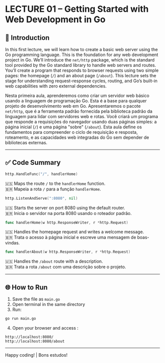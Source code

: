 # LECTURE 01 – Getting Started with Web Development in Go

## 🧭 Introduction

In this first lecture, we will learn how to create a basic web server using the Go programming language. This is the foundation for any web development project in Go. We’ll introduce the `net/http` package, which is the standard tool provided by the Go standard library to handle web servers and routes. You’ll create a program that responds to browser requests using two simple pages: the homepage (`/`) and an about page (`/about`). This lecture sets the stage for understanding request-response cycles, routing, and Go’s built-in web capabilities with zero external dependencies.

Nesta primeira aula, aprenderemos como criar um servidor web básico usando a linguagem de programação Go. Esta é a base para qualquer projeto de desenvolvimento web em Go. Apresentaremos o pacote `net/http`, que é a ferramenta padrão fornecida pela biblioteca padrão da linguagem para lidar com servidores web e rotas. Você criará um programa que responde a requisições do navegador usando duas páginas simples: a página inicial (`/`) e uma página "sobre" (`/about`). Esta aula define os fundamentos para compreender o ciclo de requisição e resposta, roteamento, e as capacidades web integradas do Go sem depender de bibliotecas externas.

---

## ✅ Code Summary 

```go
http.HandleFunc("/", handlerHome)
```
🇺🇸 Maps the route `/` to the `handlerHome` function.  
🇧🇷 Mapeia a rota `/` para a função `handlerHome`.

```go
http.ListenAndServe(":8080", nil)
```
🇺🇸 Starts the server on port 8080 using the default router.  
🇧🇷 Inicia o servidor na porta 8080 usando o roteador padrão.

```go
func handlerHome(w http.ResponseWriter, r *http.Request)
```
🇺🇸 Handles the homepage request and writes a welcome message.  
🇧🇷 Trata o acesso à página inicial e escreve uma mensagem de boas-vindas.

```go
func handlerAbout(w http.ResponseWriter, r *http.Request)
```
🇺🇸 Handles the `/about` route with a description.  
🇧🇷 Trata a rota `/about` com uma descrição sobre o projeto.

---

## 🌐 How to Run

1. Save the file as `main.go`
2. Open terminal in the same directory
3. Run:
```bash
go run main.go
```
4. Open your browser and access :
```
http://localhost:8080/
http://localhost:8080/about
```

---

Happy coding! | Bons estudos!
